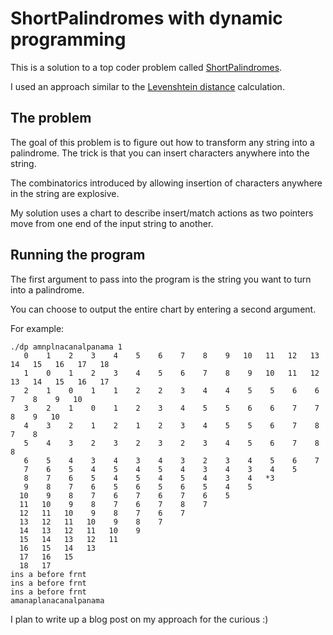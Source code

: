 # ShortPalindromes with dynamic programming

This is a solution to a top coder problem called [ShortPalindromes](https://arena.topcoder.com/#/u/practiceCode/1292/1736/1861/2/1292).

I used an approach similar to the [Levenshtein distance](http://www.trevorsimonton.com/projects/cs/depth-articles/2015/12/06/dynamic-programming-levenshtien-distance.html) calculation.

## The problem
The goal of this problem is to figure out how to transform any string into a palindrome. The trick is that you can insert characters anywhere into the string.

The combinatorics introduced by allowing insertion of characters anywhere in the string are explosive.

My solution uses a chart to describe insert/match actions as two pointers move from one end of the input string to another.

## Running the program
The first argument to pass into the program is the string you want to turn into a palindrome. 

You can choose to output the entire chart by entering a second argument.

For example:
```
./dp amnplnacanalpanama 1
   0    1    2    3    4    5    6    7    8    9   10   11   12   13   14   15   16   17   18
   1    0    1    2    3    4    5    6    7    8    9   10   11   12   13   14   15   16   17
   2    1    0    1    1    2    2    3    4    4    5    5    6    6    7    8    9   10
   3    2    1    0    1    2    3    4    5    5    6    6    7    7    8    9   10
   4    3    2    1    2    1    2    3    4    5    5    6    7    8    7    8
   5    4    3    2    3    2    3    2    3    4    5    6    7    8    8
   6    5    4    3    4    3    4    3    2    3    4    5    6    7
   7    6    5    4    5    4    5    4    3    4    3    4    5
   8    7    6    5    4    5    4    5    4    3    4   *3
   9    8    7    6    5    6    5    6    5    4    5
  10    9    8    7    6    7    6    7    6    5
  11   10    9    8    7    6    7    8    7
  12   11   10    9    8    7    6    7
  13   12   11   10    9    8    7
  14   13   12   11   10    9
  15   14   13   12   11
  16   15   14   13
  17   16   15
  18   17
ins a before frnt
ins a before frnt
ins a before frnt
amanaplanacanalpanama
```

I plan to write up a blog post on my approach for the curious :)
